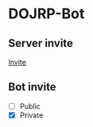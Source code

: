 # DOJRP-Bot
## Server invite
[Invite](https://discord.gg/g9MM3R5)
## Bot invite
- [ ] Public
- [x] Private
